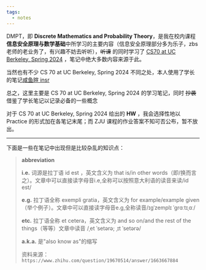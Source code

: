 ```yaml
---
tags:
  - notes
---
```

DMPT，即 **Discrete Mathematics and Probability Theory**，是我在校内课程**信息安全原理与数学基础**中所学习的主要内容（信息安全原理部分多为乐子，zbs 老师的老业务了，有兴趣不妨去听听），~~听课~~ 的同时学习了 [CS70 at UC Berkeley, Spring 2024](https://www.eecs70.org/) ，笔记中绝大多数内容来源于此。

当然也有不少 CS 70 at UC Berkeley, Spring 2024 不同之处，本人使用了学长的笔记[咸鱼暄 insr](https://www.yuque.com/xianyuxuan/coding/crs-csmath)

总之，这里主要是 CS 70 at UC Berkeley, Spring 2024 的学习笔记，同时 ~~抄袭~~ 借鉴了学长笔记以记录必备的一些概念

对于 CS 70 at UC Berkeley, Spring 2024 给出的 **HW** ，我会选择性地以 Practice 的形式加在各笔记末尾；而 ZJU 课程的作业答案不知可否公布，暂不放出。

--- 
下面是一些在笔记中出现但是比较杂乱的知识点：

> **abbreviation**
> 
> **i.e.** 词源是拉丁语 id est ，英文含义为 that is/in other words（即/换而言之）。文章中可以直接读字母音i.e,全称可以按照意大利语的读音来读/id est/
> 
> **e.g.** 拉丁语全称 exempli gratia，英文含义为 for example/example given（举个例子）。文章中可以直接读字母音e.g,全称读音/ɪɡˈzemplɪ ˈɡrɑːtɪˌɑː/
> 
> **etc.** 拉丁语全称 et cetera，英文含义为 and so on/and the rest of the things（等等）文章中读音 /ˌet ˈsetərə; ˌɪt ˈsetərə/
> 
> **a.k.a.** 是"also know as"的缩写
> 
> 资料来源：`https://www.zhihu.com/question/19670514/answer/1663667884`  


